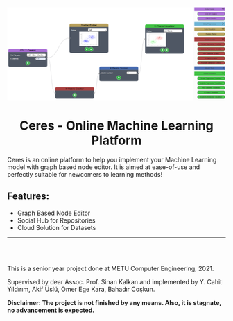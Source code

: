 ![Example pipeline in Ceres for K-Means.](resources/ceres_kmeans.png)

# <center> **Ceres** - Online Machine Learning Platform </center>

Ceres is an online platform to help you implement your Machine Learning model with graph based node editor. It is aimed at ease-of-use and perfectly suitable for newcomers to learning methods!

## Features:
- Graph Based Node Editor
- Social Hub for Repositories
- Cloud Solution for Datasets
---

<br>


<br>


This is a senior year project done at METU Computer Engineering, 2021.

Supervised by dear Assoc. Prof. Sinan Kalkan and implemented by Y. Cahit Yıldırım, Akif Üslü, Ömer Ege Kara, Bahadır Coşkun.

**Disclaimer: The project is not finished by any means. Also, it is stagnate, no advancement is expected.** 